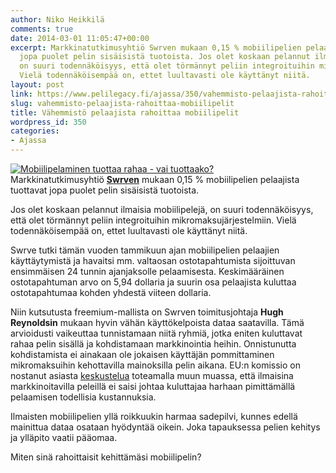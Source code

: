 ```yaml
---
author: Niko Heikkilä
comments: true
date: 2014-03-01 11:05:47+00:00
excerpt: Markkinatutkimusyhtiö Swrven mukaan 0,15 % mobiilipelien pelaajista tuottavat
  jopa puolet pelin sisäisistä tuotoista. Jos olet koskaan pelannut ilmaisia mobiilipelejä,
  on suuri todennäköisyys, että olet törmännyt peliin integroituihin mikromaksujärjestelmiin.
  Vielä todennäköisempää on, ettet luultavasti ole käyttänyt niitä.
layout: post
link: https://www.pelilegacy.fi/ajassa/350/vahemmisto-pelaajista-rahoittaa-mobiilipelit
slug: vahemmisto-pelaajista-rahoittaa-mobiilipelit
title: Vähemmistö pelaajista rahoittaa mobiilipelit
wordpress_id: 350
categories:
- Ajassa
---
```


[![Mobiilipelaminen tuottaa rahaa - vai tuottaako?](http://www.pelilegacy.fi/wp-content/uploads/2014/03/mobilegaming-300x300.jpg)](http://www.pelilegacy.fi/wp-content/uploads/2014/03/mobilegaming.jpg)Markkinatutkimusyhtiö [**Swrven**](http://www.swrve.com/company/press-room/swrve-finds-0.15-of-mobile-gamers-contribute-50-of-all-in-game-revenue) mukaan 0,15 % mobiilipelien pelaajista tuottavat jopa puolet pelin sisäisistä tuotoista.

Jos olet koskaan pelannut ilmaisia mobiilipelejä, on suuri todennäköisyys, että olet törmännyt peliin integroituihin mikromaksujärjestelmiin. Vielä todennäköisempää on, ettet luultavasti ole käyttänyt niitä.

Swrve tutki tämän vuoden tammikuun ajan mobiilipelien pelaajien käyttäytymistä ja havaitsi mm. valtaosan ostotapahtumista sijoittuvan ensimmäisen 24 tunnin ajanjaksolle pelaamisesta. Keskimääräinen ostotapahtuman arvo on 5,94 dollaria ja suurin osa pelaajista kuluttaa ostotapahtumaa kohden yhdestä viiteen dollaria.

Niin kutsutusta freemium-mallista on Swrven toimitusjohtaja **Hugh Reynoldsin** mukaan hyvin vähän käyttökelpoista dataa saatavilla. Tämä arvioidusti vaikeuttaa tunnistamaan niitä ryhmiä, jotka eniten kuluttavat rahaa pelin sisällä ja kohdistamaan markkinointia heihin. Onnistunutta kohdistamista ei ainakaan ole jokaisen käyttäjän pommittaminen mikromaksuihin kehottavilla mainoksilla pelin aikana. EU:n komissio on nostanut asiasta [keskustelua](http://europa.eu/rapid/press-release_IP-14-187_en.htm) toteamalla muun muassa, että ilmaisina markkinoitavilla peleillä ei saisi johtaa kuluttajaa harhaan pimittämällä pelaamisen todellisia kustannuksia.

Ilmaisten mobiilipelien yllä roikkuukin harmaa sadepilvi, kunnes edellä mainittua dataa osataan hyödyntää oikein. Joka tapauksessa pelien kehitys ja ylläpito vaatii pääomaa.

Miten sinä rahoittaisit kehittämäsi mobiilipelin?
